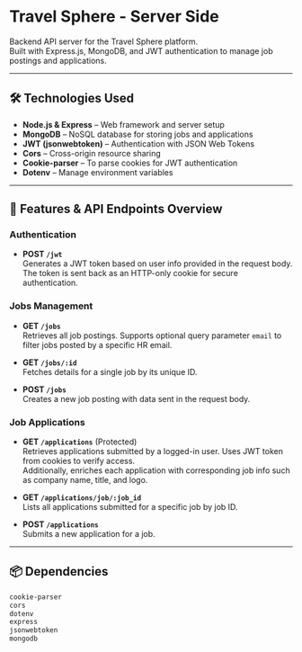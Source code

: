 # Travel Sphere - Server Side

Backend API server for the Travel Sphere platform.  
Built with Express.js, MongoDB, and JWT authentication to manage job postings and applications.

---

## 🛠️ Technologies Used

- **Node.js & Express** – Web framework and server setup  
- **MongoDB** – NoSQL database for storing jobs and applications  
- **JWT (jsonwebtoken)** – Authentication with JSON Web Tokens  
- **Cors** – Cross-origin resource sharing  
- **Cookie-parser** – To parse cookies for JWT authentication  
- **Dotenv** – Manage environment variables  

---

## 🚀 Features & API Endpoints Overview

### Authentication
- **POST `/jwt`**  
  Generates a JWT token based on user info provided in the request body.  
  The token is sent back as an HTTP-only cookie for secure authentication.

### Jobs Management
- **GET `/jobs`**  
  Retrieves all job postings. Supports optional query parameter `email` to filter jobs posted by a specific HR email.

- **GET `/jobs/:id`**  
  Fetches details for a single job by its unique ID.

- **POST `/jobs`**  
  Creates a new job posting with data sent in the request body.

### Job Applications
- **GET `/applications`** (Protected)  
  Retrieves applications submitted by a logged-in user. Uses JWT token from cookies to verify access.  
  Additionally, enriches each application with corresponding job info such as company name, title, and logo.

- **GET `/applications/job/:job_id`**  
  Lists all applications submitted for a specific job by job ID.

- **POST `/applications`**  
  Submits a new application for a job.

---

## 📦 Dependencies

```bash
cookie-parser
cors
dotenv
express
jsonwebtoken
mongodb
